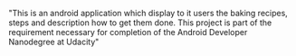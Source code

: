 "This is an android application which display to it users the baking recipes, steps and description how to get them done. This project is part of the requirement necessary for completion of  the Android Developer Nanodegree at Udacity" 
